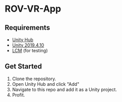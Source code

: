 # ROV-VR-App
## Requirements
- [Unity Hub](https://unity3d.com/get-unity/download)
- [Unity 2019.4.10](unityhub://2019.4.10f1/5311b3af6f69)
- [LCM](https://lcm-proj.github.io/) (for testing)

## Get Started
1. Clone the repository.
2. Open Unity Hub and click "Add"
3. Navigate to this repo and add it as a Unity project.
4. Profit.
